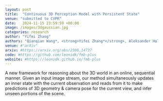 ```yaml
---
layout: post
title:  "Continuous 3D Perception Model with Persistent State"
venue: "submitted to CVPR"
date:   2024-11-15 23:59:59 +00:00
image: /images/3dgaussian.jpg
categories: research
author: "Yifei Zhang"
authors: "Qianqian Wang*, <strong>Yifei Zhang*</strong>, Aleksander Holynski, Alexei A Efros, and Angjoo Kanazawa"
venue: #"arXiv"
arxiv: #https://arxiv.org/abs/2308.14737
code: #https://github.com/leonidk/fmb-plus
website: #https://leonidk.github.io/fmb-plus
---
```

A new framework for reasoning about the 3D world in an online, sequential manner. Given an input image stream, our method simultaneously updates an inner state with the current observation and reads from it to make predictions of 3D geometry & camera pose for the current view, and infer unseen portions of the scene.